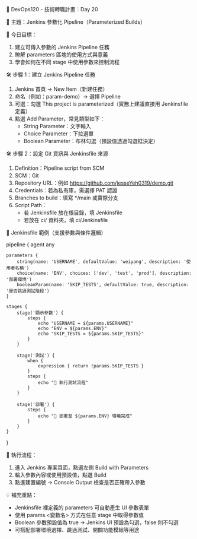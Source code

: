 🚀 DevOps120 - 技術轉職計畫：Day 20

🎯 主題：Jenkins 參數化 Pipeline（Parameterized Builds）

📌 今日目標：
1. 建立可傳入參數的 Jenkins Pipeline 任務
2. 瞭解 parameters 區塊的使用方式與意義
3. 學會如何在不同 stage 中使用參數來控制流程

🛠️ 步驟 1：建立 Jenkins Pipeline 任務
1. Jenkins 首頁 → New Item（新建任務）
2. 命名（例如：param-demo）→ 選擇 Pipeline
3. 可選：勾選 This project is parameterized（實務上建議直接用 Jenkinsfile 定義）
4. 點選 Add Parameter，常見類型如下：
   - String Parameter：文字輸入
   - Choice Parameter：下拉選單
   - Boolean Parameter：布林勾選（預設值透過勾選框決定）

🛠️ 步驟 2：設定 Git 資訊與 Jenkinsfile 來源
1. Definition：Pipeline script from SCM
2. SCM：Git
3. Repository URL：例如 https://github.com/jesseYeh0319/demo.git
4. Credentials：若為私有庫，需選擇 PAT 認證
5. Branches to build：填寫 */main 或實際分支
6. Script Path：
   - 若 Jenkinsfile 放在根目錄，填 Jenkinsfile
   - 若放在 ci/ 資料夾，填 ci/Jenkinsfile

🧪 Jenkinsfile 範例（支援參數與條件邏輯）

pipeline {
    agent any

    parameters {
        string(name: 'USERNAME', defaultValue: 'weiyang', description: '使用者名稱')
        choice(name: 'ENV', choices: ['dev', 'test', 'prod'], description: '部署環境')
        booleanParam(name: 'SKIP_TESTS', defaultValue: true, description: '是否跳過測試階段')
    }

    stages {
        stage('顯示參數') {
            steps {
                echo "USERNAME = ${params.USERNAME}"
                echo "ENV = ${params.ENV}"
                echo "SKIP_TESTS = ${params.SKIP_TESTS}"
            }
        }

        stage('測試') {
            when {
                expression { return !params.SKIP_TESTS }
            }
            steps {
                echo "🧪 執行測試流程"
            }
        }

        stage('部署') {
            steps {
                echo "🚀 部署至 ${params.ENV} 環境完成"
            }
        }
    }
}

🧭 執行流程：
1. 進入 Jenkins 專案頁面，點選左側 Build with Parameters
2. 輸入參數內容或使用預設值，點選 Build
3. 點進建置編號 → Console Output 檢查是否正確帶入參數

💡 補充重點：
- Jenkinsfile 裡定義的 parameters 可自動產生 UI 參數表單
- 使用 params.<變數名> 方式在任意 stage 中取得參數值
- Boolean 參數預設值為 true → Jenkins UI 預設為勾選，false 則不勾選
- 可搭配部署環境選擇、跳過測試、開關功能模組等用途


